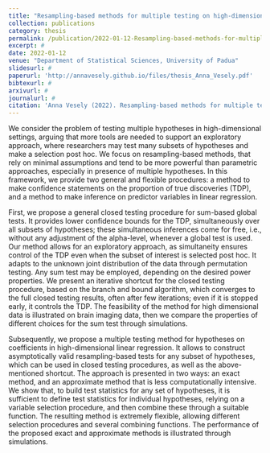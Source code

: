 ```yaml
---
title: "Resampling-based methods for multiple testing on high-dimensional data"
collection: publications
category: thesis
permalink: /publication/2022-01-12-Resampling-based-methods-for-multiple-testing
excerpt: #
date: 2022-01-12
venue: "Department of Statistical Sciences, University of Padua"
slidesurl: #
paperurl: 'http://annavesely.github.io/files/thesis_Anna_Vesely.pdf'
bibtexurl: #
arxivurl: #
journalurl: #
citation: 'Anna Vesely (2022). Resampling-based methods for multiple testing on high-dimensional data <i>PhD thesis, Department of Statistical Sciences, University of Padua</i>. URL: https://www.research.unipd.it/handle/11577/3449435'
---
```

We consider the problem of testing multiple hypotheses in high-dimensional settings, arguing that more tools are needed to support an exploratory approach, where researchers may test many subsets of hypotheses and make a selection post hoc. We focus on resampling-based methods, that rely on minimal assumptions and tend to be more powerful than parametric approaches, especially in presence of multiple hypotheses. In this framework, we provide two general and flexible procedures: a method to make confidence statements on the proportion of true discoveries (TDP), and a method to make inference on predictor variables in linear regression.

First, we propose a general closed testing procedure for sum-based global tests. It provides lower confidence bounds for the TDP, simultaneously over all subsets of hypotheses; these simultaneous inferences come for free, i.e., without any adjustment of the alpha-level, whenever a global test is used. Our method allows for an exploratory approach, as simultaneity ensures control of the TDP even when the subset of interest is selected post hoc. It adapts to the unknown joint distribution of the data through permutation testing. Any sum test may be employed, depending on the desired power properties. We present an iterative shortcut for the closed testing procedure, based on the branch and bound algorithm, which converges to the full closed testing results, often after few iterations; even if it is stopped early, it controls the TDP. The feasibility of the method for high dimensional data is illustrated on brain imaging data, then we compare the properties of different choices for the sum test through simulations.

Subsequently, we propose a multiple testing method for hypotheses on coefficients in high-dimensional linear regression. It allows to construct asymptotically valid resampling-based tests for any subset of hypotheses, which can be used in closed testing procedures, as well as the above-mentioned shortcut. The approach is presented in two ways: an exact method, and an approximate method that is less computationally intensive. We show that, to build test statistics for any set of hypotheses, it is sufficient to define test statistics for individual hypotheses, relying on a variable selection procedure, and then combine these through a suitable function. The resulting method is extremely flexible, allowing different selection procedures and several combining functions. The performance of the proposed exact and approximate methods is illustrated through simulations.
